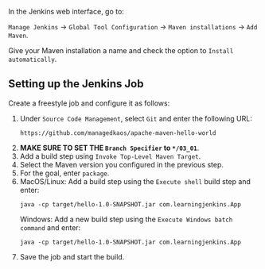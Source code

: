 In the Jenkins web interface, go to:

`Manage Jenkins` -> `Global Tool Configuration` -> `Maven installations` -> `Add Maven`.

Give your Maven installation a name and check the option to `Install automatically`.

## Setting up the Jenkins Job
Create a freestyle job and configure it as follows:

1. Under `Source Code Management`, select `Git` and enter the following URL:
    ```
    https://github.com/managedkaos/apache-maven-hello-world
    ```
2. **MAKE SURE TO SET THE `Branch Specifier` to `*/03_01`**.
3. Add a build step using `Invoke Top-Level Maven Target`.
4. Select the Maven version you configured in the previous step.
5. For the goal, enter `package`.
6. MacOS/Linux: Add a build step using the `Execute shell` build step and enter:  
    ```
    java -cp target/hello-1.0-SNAPSHOT.jar com.learningjenkins.App
    ```
   Windows: Add a new build step using the `Execute Windows batch command` and enter:
    ```
    java -cp target/hello-1.0-SNAPSHOT.jar com.learningjenkins.App
    ```
7. Save the job and start the build.
